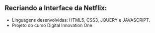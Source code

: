 ## Recriando a Interface da Netflix:

- Linguagens desenvolvidas: HTML5, CSS3, JQUERY e JAVASCRIPT.
- Projeto do curso Digital Innovation One
